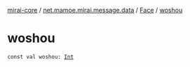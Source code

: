 [mirai-core](../../index.md) / [net.mamoe.mirai.message.data](../index.md) / [Face](index.md) / [woshou](./woshou.md)

# woshou

`const val woshou: `[`Int`](https://kotlinlang.org/api/latest/jvm/stdlib/kotlin/-int/index.html)